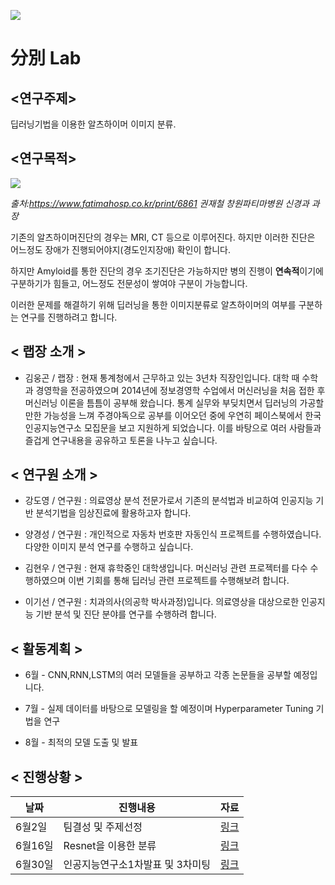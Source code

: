 ![](https://github.com/choco9966/Alzheimer-Lab/blob/master/0616/image/brain.jpg)


# 分別 Lab 
## <연구주제> 

딥러닝기법을 이용한 알츠하이머 이미지 분류.

## <연구목적>

![](https://github.com/choco9966/Alzheimer-Lab/blob/master/0616/image/1.jpg)


*출처:https://www.fatimahosp.co.kr/print/6861 권재철 창원파티마병원 신경과 과장*

기존의 알츠하이머진단의 경우는 MRI, CT 등으로 이루어진다. 하지만 이러한 진단은 어느정도 장애가 진행되어야지(경도인지장애) 확인이 합니다.

하지만 Amyloid를 통한 진단의 경우 조기진단은 가능하지만 병의 진행이 **연속적**이기에 구분하기가 힘들고, 어느정도 전문성이 쌓여야 구분이 가능합니다.

이러한 문제를 해결하기 위해 딥러닝을 통한 이미지분류로 알츠하이머의 여부를 구분하는 연구를 진행하려고 합니다.


## < 랩장 소개 >

- 김웅곤 / 랩장 : 현재 통계청에서 근무하고 있는 3년차 직장인입니다. 대학 때 수학과 경영학을 전공하였으며 2014년에 정보경영학 수업에서 머신러닝을 처음 접한 후 머신러닝 이론을 틈틈이 공부해 왔습니다. 통계 실무와 부딪치면서 딥러닝의 가공할 만한 가능성을 느껴 주경야독으로 공부를 이어오던 중에 우연히 페이스북에서 한국인공지능연구소 모집문을 보고 지원하게 되었습니다. 이를 바탕으로 여러 사람들과 즐겁게 연구내용을 공유하고 토론을 나누고 싶습니다.
 
## < 연구원 소개 >
- 강도영 / 연구원 : 의료영상 분석 전문가로서 기존의 분석법과 비교하여 인공지능 기반 분석기법을 임상진료에 활용하고자 합니다.
 
- 양경성 / 연구원 : 개인적으로 자동차 번호판 자동인식 프로젝트를 수행하였습니다. 다양한 이미지 분석 연구를 수행하고 싶습니다.

- 김현우 / 연구원 : 현재 휴학중인 대학생입니다. 머신러닝 관련 프로젝터를 다수 수행하였으며 이번 기회를 통해 딥러닝 관련 프로젝트를 수행해보려 합니다.

- 이기선 / 연구원 : 치과의사(의공학 박사과정)입니다. 의료영상을 대상으로한 인공지능 기반 분석 및 진단 분야를 연구를 수행하려 합니다.
 
## < 활동계획 >

- 6월 - CNN,RNN,LSTM의 여러 모델들을 공부하고 각종 논문들을 공부할 예정입니다.

- 7월 - 실제 데이터를 바탕으로 모델링을 할 예정이며 Hyperparameter Tuning 기법을 연구

- 8월 - 최적의 모델 도출 및 발표

## < 진행상황 >

|날짜|진행내용|자료|
|---|---|---|
|6월2일|팀결성 및 주제선정|[링크](https://github.com/choco9966/Alzheimer-Lab/blob/master/0609%EB%AF%B8%ED%8C%85/README.md)|
|6월16일|Resnet을 이용한 분류|[링크](https://github.com/choco9966/Alzheimer-Lab/blob/master/0616%EB%AF%B8%ED%8C%85/README.md)|
|6월30일|인공지능연구소1차발표 및 3차미팅|[링크](https://github.com/choco9966/Alzheimer-Lab/blob/master/0630%EB%AF%B8%ED%8C%85/0630%EB%AF%B8%ED%8C%85.md)|

